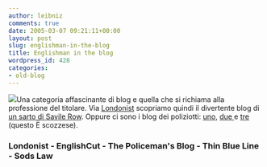 ```yaml
---
author: leibniz
comments: true
date: 2005-03-07 09:21:11+00:00
layout: post
slug: englishman-in-the-blog
title: Englishman in the blog
wordpress_id: 428
categories:
- old-blog
---
```


![](http://www.englishcut.com/Picture%2819%29.jpg)Una categoria affascinante di blog e quella che si richiama alla professione del titolare. Via [Londonist](http://www.londonist.com/archives/2005/03/english_cut_a_t.php) scopriamo quindi il divertente blog di [un sarto di Savile Row](http://www.englishcut.com/). Oppure ci sono i blog dei poliziotti: [uno](http://coppersblog.blogspot.com/), [due ](http://thethinblueline.blogspot.com/)e [tre ](http://lawlessness.blogspot.com/)(questo Ë scozzese).  



### Londonist - EnglishCut - The Policeman's Blog - Thin Blue Line - Sods Law
